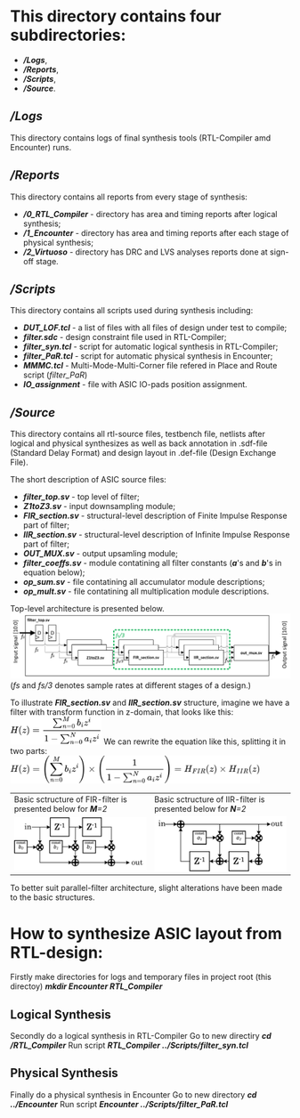 # This directory contains four subdirectories:
* **_/Logs_**,
* **_/Reports_**,
* **_/Scripts_**,
* **_/Source_**.

## _/Logs_ 
This directory contains logs of final synthesis tools (RTL-Compiler amd Encounter) runs. 

## _/Reports_ 
This directory contains all reports from every stage of synthesis: 
* **_/0_RTL_Compiler_** - directory has area and timing reports after logical synthesis;
* **_/1_Encounter_** - directory has area and timing reports after each stage of physical synthesis;
* **_/2_Virtuoso_** - directory has DRC and LVS analyses reports done at sign-off stage.

## _/Scripts_ 
This directory contains all scripts used during synthesis including:
* **_DUT_LOF.tcl_** - a list of files with all files of design under test to compile; 
* **_filter.sdc_** - design constraint file used in RTL-Compiler;
* **_filter_syn.tcl_** - script for automatic logical synthesis in RTL-Compiler; 
* **_filter_PaR.tcl_** - script for automatic physical synthesis in Encounter;
* **_MMMC.tcl_** - Multi-Mode-Multi-Corner file refered in Place and Route script (_filter_PaR_)
* **_IO_assignment_** - file with ASIC IO-pads position assignment.

## _/Source_ 
This directory contains all rtl-source files, testbench file, netlists after logical and physical synthesizes as well as back annotation in .sdf-file (Standard Delay Format) and design layout in .def-file (Design Exchange File).

The short description of ASIC source files:
* **_filter_top.sv_** - top level of filter; 
* **_<span>Z1toZ3</span>.sv_** - input downsampling module; 
* **_FIR_section.sv_** - structural-level description of Finite Impulse Response part of filter; 
* **_IIR_section.sv_** - structural-level description of Infinite Impulse Response part of filter; 
* **_OUT_MUX.sv_** - output upsamling module; 
* **_filter_coeffs.sv_** - module contatining all filter constants (**_a_**'s and **_b_**'s in equation below); 
* **_op_sum.sv_** - file contatining all accumulator module descriptions; 
* **_op_mult.sv_** - file contatining all multiplication module descriptions. 

Top-level architecture is presented below.
![RTL_Architecture](../README_Images/RTL_Architecture.png)
(_fs_ and _fs/3_ denotes sample rates at different stages of a design.)

To illustrate **_FIR_section.sv_** and **_IIR_section.sv_** structure, imagine we have a filter with transform function in z-domain, that looks like this:
<img src="..\README_Images\Filter_H.png" alt="Filter" height="50"/>
We can rewrite the equation like this, splitting it in two parts:
<img src="..\README_Images\Filter_H_factorized.png" alt="FIR" height="50"/>

<table>
    <tr>
        <td>Basic sctructure of FIR-filter is presented below for <i><b>M</b>=2</i></td>
        <td>Basic sctructure of IIR-filter is presented below for <i><b>N</b>=2</i></td>
    </tr>
    <tr>
        <td> <img src="..\README_Images\Basic_FIR.png" alt="FIR"/> </td>
        <td> <img src="..\README_Images\Basic_IIR.png" alt="IIR"/> </td>
    </tr>
</table>

To better suit parallel-filter architecture, slight alterations have been made to the basic structures. 

# How to synthesize ASIC layout from RTL-design:
Firstly make directories for logs and temporary files in project root (this directoy)
**_mkdir Encounter RTL_Compiler_**
## Logical Synthesis
Secondly do a logical synthesis in RTL-Compiler
Go to new directiry 
**_cd /RTL_Compiler_**
Run script
**_RTL_Compiler ../Scripts/filter_syn.tcl_**
## Physical Synthesis
Finally do a physical synthesis in Encounter
Go to new directory 
**_cd ../Encounter_**
Run script
**_Encounter ../Scripts/filter_PaR.tcl_**